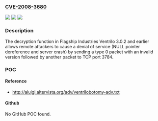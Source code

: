 ### [CVE-2008-3680](https://cve.mitre.org/cgi-bin/cvename.cgi?name=CVE-2008-3680)
![](https://img.shields.io/static/v1?label=Product&message=n%2Fa&color=blue)
![](https://img.shields.io/static/v1?label=Version&message=n%2Fa&color=blue)
![](https://img.shields.io/static/v1?label=Vulnerability&message=n%2Fa&color=brighgreen)

### Description

The decryption function in Flagship Industries Ventrilo 3.0.2 and earlier allows remote attackers to cause a denial of service (NULL pointer dereference and server crash) by sending a type 0 packet with an invalid version followed by another packet to TCP port 3784.

### POC

#### Reference
- http://aluigi.altervista.org/adv/ventrilobotomy-adv.txt

#### Github
No GitHub POC found.

